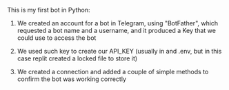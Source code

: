 This is my first bot in Python:

1. We created an account for a bot in Telegram, using "BotFather", which requested a bot name and a username, and it produced a Key that we could use to access the bot

2. We used such key to create our API_KEY (usually in and .env, but in this case replit created a locked file to store it)

3. We created a connection and added a couple of simple methods to confirm the bot was working correctly
